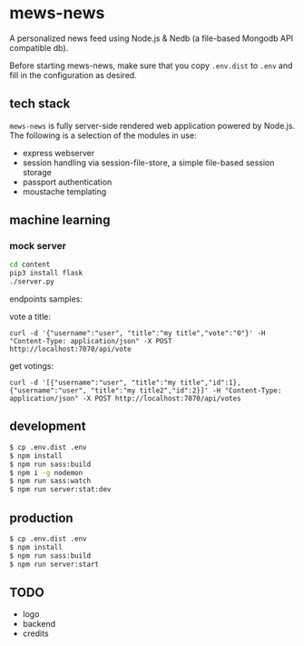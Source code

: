 # mews-news

A personalized news feed using Node.js &amp; Nedb (a file-based Mongodb API compatible db).

Before starting mews-news, make sure that you copy `.env.dist` to `.env` and fill in the configuration as desired.

## tech stack

`mews-news` is fully server-side rendered web application powered by Node.js. The following is a selection of the modules in use:

- express webserver
- session handling via session-file-store, a simple file-based session storage
- passport authentication
- moustache templating

## machine learning

### mock server

```bash
cd content
pip3 install flask
./server.py
```

endpoints samples:

vote a title:

    curl -d '{"username":"user", "title":"my title","vote":"0"}' -H "Content-Type: application/json" -X POST http://localhost:7070/api/vote

get votings:

    curl -d '[{"username":"user", "title":"my title","id":1},{"username":"user", "title":"my title2","id":2}]' -H "Content-Type: application/json" -X POST http://localhost:7070/api/votes

## development

```bash
$ cp .env.dist .env
$ npm install
$ npm run sass:build
$ npm i -g nodemon
$ npm run sass:watch
$ npm run server:stat:dev
```

## production

```bash
$ cp .env.dist .env
$ npm install
$ npm run sass:build
$ npm run server:start
```

## TODO

- logo
- backend
- credits
